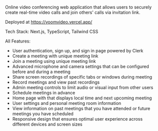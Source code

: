 Online video conferencing web application that allows users to securely create real-time video calls and join others' calls via invitation link.

Deployed at https://voomvideo.vercel.app/

Tech Stack: Next.js, TypeScript, Tailwind CSS

All Features: 
- User authentication, sign up, and sign in page powered by Clerk
- Create a meeting with unique meeting link
- Join a meeting using unique meeting link
- Advanced microphone and camera settings that can be configured before and during a meeting
- Share screen recordings of specific tabs or windows during meeting
- Record meetings and view past recordings
- Admin meeting controls to limit audio or visual input from other users
- Schedule meetings in advance
- Home page with that displays local time and next upcoming meeting
- User settings and personal meeting room information
- View information on past meetings that you have attended or future meetings you have scheduled
- Responsive design that ensures optimal user experience across different devices and screen sizes
